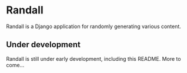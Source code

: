 # Randall

Randall is a Django application for randomly generating various content.

## Under development

Randall is still under early development, including this README.
More to come...
